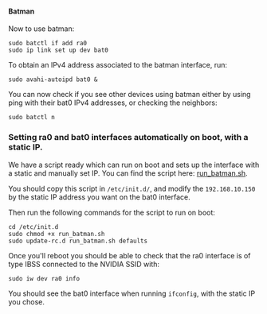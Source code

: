 #### Batman

Now to use batman:
```
sudo batctl if add ra0
sudo ip link set up dev bat0
```

To obtain an IPv4 address associated to the batman interface, run:
```
sudo avahi-autoipd bat0 &
```

You can now check if you see other devices using batman either by using ping with their bat0 IPv4 addresses, or checking the neighbors:
```
sudo batctl n
```


### Setting ra0 and bat0 interfaces automatically on boot, with a static IP.
We have a script ready which can run on boot and sets up the interface with a static and manually set IP.
You can find the script here: [run_batman.sh](run_batman.sh).

You should copy this script in `/etc/init.d/`, and modify the `192.168.10.150` by the static IP address you want on the bat0 interface.

Then run the following commands for the script to run on boot:
```
cd /etc/init.d
sudo chmod +x run_batman.sh
sudo update-rc.d run_batman.sh defaults
```

Once you'll reboot you should be able to check that the ra0 interface is of type IBSS connected to the NVIDIA SSID with:
```
sudo iw dev ra0 info
```

You should see the bat0 interface when running `ifconfig`, with the static IP you chose.